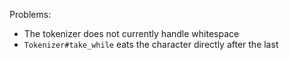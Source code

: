 
Problems:

  - The tokenizer does not currently handle whitespace
  - `Tokenizer#take_while` eats the character directly after the last
